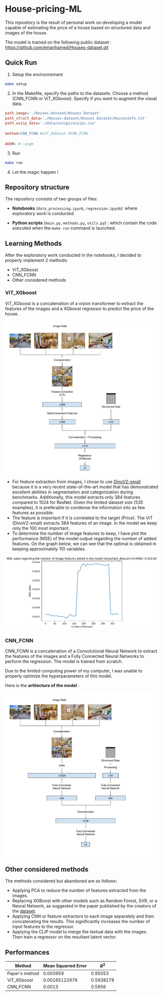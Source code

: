 # House-pricing-ML

This repository is the result of personal work on developing a model capable of estimating the price of a house based on structured data and images of the house.

The model is trained on the following public dataset : https://github.com/emanhamed/Houses-dataset.git

## Quick Run

1. Setup the environnement

```bash
make setup
```

2. In the Makefile, specify the paths to the datasets. Choose a method (CNN_FCNN or ViT_XGboost). Specify if you want to augment the visual data.

```Makefile
path_image='./Houses-dataset/Houses Dataset'
path_struct_data='./Houses-dataset/Houses Dataset/HousesInfo.txt'
path_uszip_data='./data/uszips/uszips.csv'

method=CNN_FCNN #ViT_XGboost #CNN_FCNN

AUGM= #--augm
```

3. Run

```bash
make run
```

4. Let the magic happen !

## Repository structure

The repository consists of two groups of files:

- **Notebooks** (`data_processing.ipynb`, `regression.ipynb`): where exploratory work is conducted.

- **Python scripts** (`main.py`, `methods.py`, `utils.py`) : which contain the code executed when the `make run` command is launched.

## Learning Methods

After the exploratory work conducted in the notebooks, I decided to properly implement 2 methods:

- ViT_XGboost
- CNN_FCNN
- Other considered methods

### ViT_XGboost

ViT_XGboost is a concatenation of a vision transformer to extract the features of the images and a XGboost regressor to predict the price of the house.

![alt ViT_XGboost_diagram](./assets/ViT_XGboost_diagram.jpg)

- For feature extraction from images, I chose to use [DinoV2-small](<(https://arxiv.org/abs/2304.07193)>) because it is a very recent state-of-the-art model that has demonstrated excellent abilities in segmentation and categorization during benchmarks. Additionally, this model extracts only 384 features compared to 1024 for ResNet. Given the limited dataset size (535 examples), it is preferable to condense the information into as few features as possible.
- The feature is important if it is correlated to the target (Price). The ViT (DinoV2-small) extracts 384 features of an image. In the model we keep only the 100 most important.
- To determine the number of image features to keep, I have plot the performance (MSE) of the model output regarding the number of added features. On the graph below, we can see that the optimal is obtained in keeping approximately 110 variables.

![alt MSE_important_dinov2](./assets/MSE_important_dinov2.png)

### CNN_FCNN

CNN_FCNN is a concatenation of a Convolutional Neural Network to extract the features of the images and a Fully Connected Neural Networks to perform the regression.
The model is trained from scratch.

Due to the limited computing power of my computer, I was unable to properly optimize the hyperparameters of this model.

Here is the **artitecture of the model** :

![alt ViT_XGboost_diagram](./assets/CNN_FCNN_diagram.jpg)

## Other considered methods

The methods considered but abandoned are as follows:

- Applying PCA to reduce the number of features extracted from the images.
- Replacing XGBoost with other models such as Random Forest, SVR, or a Neural Network, as suggested in the paper published by the creators of the [dataset](https://arxiv.org/pdf/1609.08399.pdf).
- Applying CNN or feature extractors to each image separately and then concatenating the results. This significantly increases the number of input features to the regressor.
- Applying the CLIP model to merge the textual data with the images. Then train a regressor on the resultant latent vector.

## Performances

| Method         | Mean Squarred Error | $R^2$     |
| -------------- | ------------------- | --------- |
| Paper's method | 0.000959            | 0.95053   |
| ViT_XGboost    | 0.00165122976       | 0.5938278 |
| CNN_FCNN       | 0.0013              | 0.5956    |
